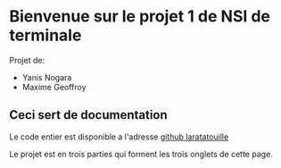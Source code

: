 # Bienvenue sur le projet 1 de NSI de terminale
Projet de:<br>
 - Yanis Nogara
 - Maxime Geoffroy


## Ceci sert de documentation
Le code entier est disponible a l'adresse [github laratatouille](https://github.com/Laratatouile/TNSI_projet_1)

Le projet est en trois parties qui forment les trois onglets de cette page.<br>
